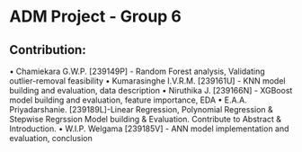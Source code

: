 # ADM Project - Group 6

## Contribution:

• Chamiekara G.W.P. [239149P]  - Random Forest analysis, Validating outlier-removal feasibility
• Kumarasinghe I.V.R.M. [239161U] - KNN model building and evaluation, data description
• Niruthika J. [239166N] - XGBoost model building and evaluation, feature importance, EDA
• E.A.A. Priyadarshanie. [239189L]-Linear Regression, Polynomial Regression &  Stepwise Regrssion Model building  & Evaluation. Contribute to  Abstract & Introduction.
• W.I.P. Welgama [239185V] - ANN model implementation and evaluation, conclusion
